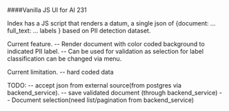 ####Vanilla JS UI for AI 231

Index has a JS script that renders a datum, a single json of {document: ... full_text: ... labels } based on PII detection dataset.

Current feature.
-- Render document with color coded background to indicated PII label.
-- Can be used for validation as selection for label classification can be changed via menu.

Current limitation.
-- hard coded data


TODO:
-- accept json from external source(from postgres via backend_service).
-- save validated document (through backend_service)
-- Document selection(need list/pagination from backend_service)
